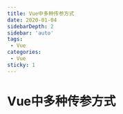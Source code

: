 ```yaml
---
title: Vue中多种传参方式
date: 2020-01-04
sidebarDepth: 2
sidebar: 'auto'
tags:
 - Vue
categories:
 - Vue
sticky: 1
---
```


#  Vue中多种传参方式